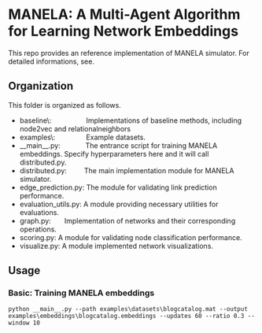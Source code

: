 # MANELA: A Multi-Agent Algorithm for Learning Network Embeddings

This repo provides an reference implementation of MANELA simulator. For detailed informations, see.

## Organization
This folder is organized as follows. 
* baseline\\:&nbsp;&nbsp;&nbsp;&nbsp;&nbsp;&nbsp;&nbsp;&nbsp;&nbsp;&nbsp;&nbsp;&nbsp;&nbsp;&nbsp;&nbsp;&nbsp;&nbsp; Implementations of baseline methods, including node2vec and relationalneighbors
* examples\\: &nbsp;&nbsp;&nbsp;&nbsp;&nbsp;&nbsp;&nbsp;&nbsp;&nbsp;&nbsp;&nbsp;&nbsp;&nbsp;&nbsp;        Example datasets.
* \_\_main\_\_.py:   &nbsp;&nbsp;&nbsp;&nbsp;&nbsp;&nbsp;&nbsp;&nbsp;&nbsp;&nbsp;&nbsp; The entrance script for training MANELA embeddings. Specify hyperparameters here and it will call distributed.py.
* distributed.py:  &nbsp;&nbsp;&nbsp;&nbsp;&nbsp;&nbsp;&nbsp;  The main implementation module for MANELA simulator.
* edge_prediction.py: The module for validating link prediction performance.
* evaluation_utils.py: A module providing necessary utilities for evaluations.
* graph.py:&nbsp;&nbsp;&nbsp;&nbsp;&nbsp;&nbsp; Implementation of networks and their corresponding operations.
* scoring.py: A module for validating node classification performance.
* visualize.py: A module implemented network visualizations.

## Usage
### Basic: Training MANELA embeddings
    python __main__.py --path examples\datasets\blogcatalog.mat --output examples\embeddings\blogcatalog.embeddings --updates 60 --ratio 0.3 --window 10
